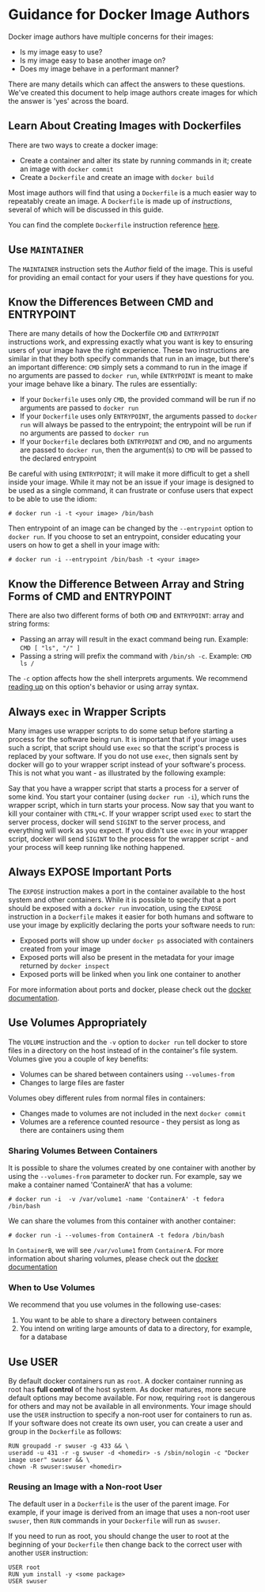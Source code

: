 # Guidance for Docker Image Authors

Docker image authors have multiple concerns for their images:

* Is my image easy to use?
* Is my image easy to base another image on?
* Does my image behave in a performant manner?

There are many details which can affect the answers to these questions.  We've created this 
document to help image authors create images for which the answer is 'yes' across the board.

## Learn About Creating Images with Dockerfiles

There are two ways to create a docker image:

* Create a container and alter its state by running commands in it; create an image with
   `docker commit`
* Create a `Dockerfile` and create an image with `docker build`

Most image authors will find that using a `Dockerfile` is a much easier way to repeatably create
an image.  A `Dockerfile` is made up of <i>instructions</i>, several of which will be discussed in this guide.

You can find the complete `Dockerfile` instruction reference
[here](https://docs.docker.com/engine/reference/builder/).

## Use `MAINTAINER`

The `MAINTAINER` instruction sets the <i>Author</i> field of the image.  This is useful for
providing an email contact for your users if they have questions for you.

## Know the Differences Between CMD and ENTRYPOINT

There are many details of how the Dockerfile `CMD` and `ENTRYPOINT` instructions work, and
expressing exactly what you want is key to ensuring users of your image have the right
experience.  These two instructions are similar in that they both specify commands that run in an
image, but there's an important difference: `CMD` simply sets a command to run in the image if no
arguments are passed to `docker run`, while `ENTRYPOINT` is meant to make your image behave like a
binary.  The rules are essentially:

* If your `Dockerfile` uses only `CMD`, the provided command will be run if no arguments are
   passed to `docker run`
* If your `Dockerfile` uses only `ENTRYPOINT`, the arguments passed to `docker run` will always
   be passed to the entrypoint; the entrypoint will be run if no arguments are passed to `docker
   run`
* If your `Dockerfile` declares both `ENTRYPOINT` and `CMD`, and no arguments are passed to 
   `docker run`, then the argument(s)  to `CMD` will be passed to the declared entrypoint

Be careful with using `ENTRYPOINT`; it will make it more difficult to get a shell inside your
image.  While it may not be an issue if your image is designed to be used as a single command,
it can frustrate or confuse users that expect to be able to use the idiom:

    # docker run -i -t <your image> /bin/bash

Then entrypoint of an image can be changed by the `--entrypoint` option to `docker run`.  If you
choose to set an entrypoint, consider educating your users on how to get a shell in your image 
with:

    # docker run -i --entrypoint /bin/bash -t <your image>

## Know the Difference Between Array and String Forms of CMD and ENTRYPOINT

There are also two different forms of both `CMD` and `ENTRYPOINT`: array and string forms:

* Passing an array will result in the exact command being run.  Example: `CMD [ "ls", "/" ]`
* Passing a string will prefix the command with `/bin/sh -c`.  Example: `CMD ls /`

The `-c` option affects how the shell interprets arguments.  We recommend 
[reading up](http://www.gnu.org/software/bash/manual/html_node/Invoking-Bash.html#Invoking-Bash)
on this option's behavior or using array syntax.

## Always `exec` in Wrapper Scripts

Many images use wrapper scripts to do some setup before starting a process for the software being
run.  It is important that if your image uses such a script, that script should use `exec` so that
the script's process is replaced by your software.  If you do not use `exec`, then signals sent by
docker will go to your wrapper script instead of your software's process.  This is not what you
want - as illustrated by the following example:

Say that you have a wrapper script that starts a process for a server of some kind.  You start
your container (using `docker run -i`), which runs the wrapper script, which in turn starts your
process.  Now say that you want to kill your container with `CTRL+C`.  If your wrapper script used
`exec` to start the server process, docker will send `SIGINT` to the server process, and everything
will work as you expect.  If you didn't use `exec` in your wrapper script, docker will send 
`SIGINT` to the process for the wrapper script - and your process will keep running like nothing
happened.

## Always EXPOSE Important Ports

The `EXPOSE` instruction makes a port in the container available to the host system and other 
containers.  While it is possible to specify that a port should be exposed with a `docker run` 
invocation, using the `EXPOSE` instruction in a `Dockerfile` makes it easier for both humans and
software to use your image by explicitly declaring the ports your software needs to run:

* Exposed ports will show up under `docker ps` associated with containers created from your image
* Exposed ports will also be present in the metadata for your image returned by `docker inspect`
* Exposed ports will be linked when you link one container to another

For more information about ports and docker, please check out the 
[docker documentation](https://docs.docker.com/engine/reference/commandline/port/).

## Use Volumes Appropriately
 
The `VOLUME` instruction and the `-v` option to `docker run` tell docker to store files in a directory on the host
instead of in the container's file system.  Volumes give you a couple of key benefits:

* Volumes can be shared between containers using `--volumes-from`
* Changes to large files are faster

Volumes obey different rules from normal files in containers:

* Changes made to volumes are not included in the next `docker commit`
* Volumes are a reference counted resource - they persist as long as there are containers using 
   them

### Sharing Volumes Between Containers

It is possible to share the volumes created by one container with another by using the
`--volumes-from` parameter to docker run.  For example, say we make a container named 'ContainerA'
that has a volume:

    # docker run -i  -v /var/volume1 -name 'ContainerA' -t fedora /bin/bash

We can share the volumes from this container with another container:

    # docker run -i --volumes-from ContainerA -t fedora /bin/bash

In `ContainerB`, we will see `/var/volume1` from `ContainerA`.  For more information about sharing
volumes, please check out the 
[docker documentation](https://docs.docker.com/engine/tutorials/dockervolumes/#mount-a-shared-storage-volume-as-a-data-volume)

### When to Use Volumes

We recommend that you use volumes in the following use-cases:

1.  You want to be able to share a directory between containers
2.  You intend on writing large amounts of data to a directory, for example, for a database

## Use USER

By default docker containers run as `root`.  A docker container running as root has <b>full control</b>
of the host system.  As docker matures, more secure default options may become available.  For now,
requiring `root` is dangerous for others and may not be available in all environments.  Your image
should use the `USER` instruction to specify a non-root user for containers to run as.  If your 
software does not create its own user, you can create a user and group in the `Dockerfile` as follows:

    RUN groupadd -r swuser -g 433 && \
    useradd -u 431 -r -g swuser -d <homedir> -s /sbin/nologin -c "Docker image user" swuser && \
    chown -R swuser:swuser <homedir>

### Reusing an Image with a Non-root User

The default user in a `Dockerfile` is the user of the parent image.  For example, if your image is
derived from an image that uses a non-root user `swuser`, then `RUN` commands in your
`Dockerfile` will run as `swuser`.

If you need to run as root, you should change the user to root at the beginning of your
`Dockerfile` then change back to the correct user with another `USER` instruction:

    USER root
    RUN yum install -y <some package>
    USER swuser
